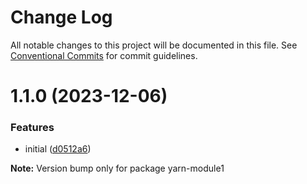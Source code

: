 # Change Log

All notable changes to this project will be documented in this file.
See [Conventional Commits](https://conventionalcommits.org) for commit guidelines.

# 1.1.0 (2023-12-06)


### Features

* initial ([d0512a6](https://github.com/zhengjunxiang/lerna-repo/commit/d0512a6a6360cf8b39be0338b4ce9744633e40a6))







**Note:** Version bump only for package yarn-module1
